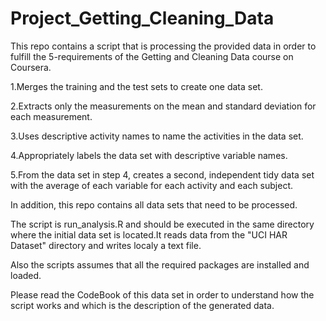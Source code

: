 # Project_Getting_Cleaning_Data

This repo contains a script that is processing the provided data in order to fulfill the 5-requirements of the Getting and Cleaning Data course on Coursera.

1.Merges the training and the test sets to create one data set.

2.Extracts only the measurements on the mean and standard deviation for each measurement.

3.Uses descriptive activity names to name the activities in the data set.

4.Appropriately labels the data set with descriptive variable names. 

5.From the data set in step 4, creates a second, independent tidy data set with the average of each variable for each activity and each subject.

In addition, this repo contains all data sets that need to be processed.

The script is run_analysis.R and should be executed in the same directory where the initial data set is located.It reads
data from the "UCI HAR Dataset" directory and writes localy a text file.

Also the scripts assumes that all the required packages are installed and loaded.

Please read the CodeBook of this data set in order to understand how the script works and which is the description of the
generated data.
